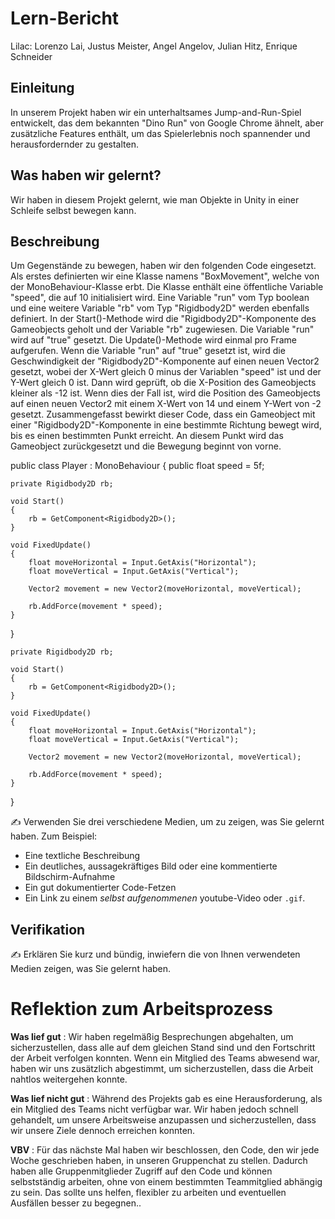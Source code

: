 # Lern-Bericht
Lilac: Lorenzo Lai, Justus Meister, Angel Angelov, Julian Hitz, Enrique Schneider

## Einleitung

In unserem Projekt haben wir ein unterhaltsames Jump-and-Run-Spiel entwickelt, das dem bekannten "Dino Run" von Google Chrome ähnelt, aber zusätzliche Features enthält, um das Spielerlebnis noch spannender und herausfordernder zu gestalten.

## Was haben wir gelernt?

Wir haben in diesem Projekt gelernt, wie man Objekte in Unity in einer Schleife selbst bewegen kann.

## Beschreibung

Um Gegenstände zu bewegen, haben wir den folgenden Code eingesetzt. Als erstes definierten wir eine Klasse namens "BoxMovement", welche von der MonoBehaviour-Klasse erbt. Die Klasse enthält eine öffentliche Variable "speed", die auf 10 initialisiert wird. Eine Variable "run" vom Typ boolean und eine weitere Variable "rb" vom Typ "Rigidbody2D" werden ebenfalls definiert. In der Start()-Methode wird die "Rigidbody2D"-Komponente des Gameobjects geholt und der Variable "rb" zugewiesen. Die Variable "run" wird auf "true" gesetzt. Die Update()-Methode wird einmal pro Frame aufgerufen. Wenn die Variable "run" auf "true" gesetzt ist, wird die Geschwindigkeit der "Rigidbody2D"-Komponente auf einen neuen Vector2 gesetzt, wobei der X-Wert gleich 0 minus der Variablen "speed" ist und der Y-Wert gleich 0 ist. Dann wird geprüft, ob die X-Position des Gameobjects kleiner als -12 ist. Wenn dies der Fall ist, wird die Position des Gameobjects auf einen neuen Vector2 mit einem X-Wert von 14 und einem Y-Wert von -2 gesetzt. Zusammengefasst bewirkt dieser Code, dass ein Gameobject mit einer "Rigidbody2D"-Komponente in eine bestimmte Richtung bewegt wird, bis es einen bestimmten Punkt erreicht. An diesem Punkt wird das Gameobject zurückgesetzt und die Bewegung beginnt von vorne.



public class Player : MonoBehaviour
{
    public float speed = 5f;
    
    private Rigidbody2D rb;
    
    void Start()
    {
        rb = GetComponent<Rigidbody2D>();
    }
    
    void FixedUpdate()
    {
        float moveHorizontal = Input.GetAxis("Horizontal");
        float moveVertical = Input.GetAxis("Vertical");
        
        Vector2 movement = new Vector2(moveHorizontal, moveVertical);
        
        rb.AddForce(movement * speed);
    }
}

    
    private Rigidbody2D rb;
    
    void Start()
    {
        rb = GetComponent<Rigidbody2D>();
    }
    
    void FixedUpdate()
    {
        float moveHorizontal = Input.GetAxis("Horizontal");
        float moveVertical = Input.GetAxis("Vertical");
        
        Vector2 movement = new Vector2(moveHorizontal, moveVertical);
        
        rb.AddForce(movement * speed);
    }
}




✍️ Verwenden Sie drei verschiedene Medien, um zu zeigen, was Sie gelernt haben. Zum Beispiel:

* Eine textliche Beschreibung
* Ein deutliches, aussagekräftiges Bild oder eine kommentierte Bildschirm-Aufnahme
* Ein gut dokumentierter Code-Fetzen
* Ein Link zu einem *selbst aufgenommenen* youtube-Video oder `.gif`.

## Verifikation

✍️ Erklären Sie kurz und bündig, inwiefern die von Ihnen verwendeten Medien zeigen, was Sie gelernt haben.

# Reflektion zum Arbeitsprozess

**Was lief gut** :
Wir haben regelmäßig Besprechungen abgehalten, um sicherzustellen, dass alle auf dem gleichen Stand sind und den Fortschritt der Arbeit verfolgen konnten. Wenn ein Mitglied des Teams abwesend war, haben wir uns zusätzlich abgestimmt, um sicherzustellen, dass die Arbeit nahtlos weitergehen konnte.


**Was lief nicht gut** :
Während des Projekts gab es eine Herausforderung, als ein Mitglied des Teams nicht verfügbar war. Wir haben jedoch schnell gehandelt, um unsere Arbeitsweise anzupassen und sicherzustellen, dass wir unsere Ziele dennoch erreichen konnten.


**VBV** : Für das nächste Mal haben wir beschlossen, den Code, den wir jede Woche geschrieben haben, in unseren Gruppenchat zu stellen. Dadurch haben alle Gruppenmitglieder Zugriff auf den Code und können selbstständig arbeiten, ohne von einem bestimmten Teammitglied abhängig zu sein. Das sollte uns helfen, flexibler zu arbeiten und eventuellen Ausfällen besser zu begegnen..
